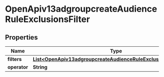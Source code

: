 # OpenApiv13adgroupcreateAudienceRuleExclusionsFilter

## Properties
Name | Type | Description | Notes
------------ | ------------- | ------------- | -------------
**filters** | [**List&lt;OpenApiv13adgroupcreateAudienceRuleExclusionsFilterFilters&gt;**](OpenApiv13adgroupcreateAudienceRuleExclusionsFilterFilters.md) |  |  [optional]
**operator** | **String** |  |  [optional]
